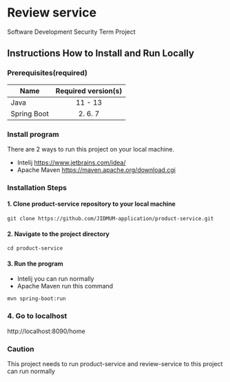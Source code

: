 # Review service
Software Development Security Term Project  
## Instructions How to Install and Run Locally  
### Prerequisites(required)

| Name   | Required version(s) |
|----------|:-------------:|
| Java | 11 - 13 | 
|Spring Boot | 2. 6. 7 |

### Install program  

There are 2 ways to run this project on your local machine.  
- Intelij https://www.jetbrains.com/idea/
- Apache Maven https://maven.apache.org/download.cgi



### Installation Steps
#### 1. Clone product-service repository to your local machine  

```
git clone https://github.com/JIDMUM-application/product-service.git
```

#### 2. Navigate to the project directory

```
cd product-service
```

#### 3. Run the program

- Intelij you can run normally
- Apache Maven run this command
```
mvn spring-boot:run
```

### 4. Go to localhost

http://localhost:8090/home 

### Caution

This project needs to run product-service and review-service 
to this project can run normally
